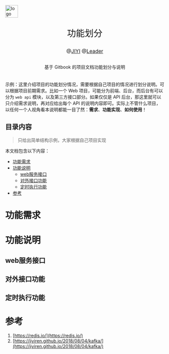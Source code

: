 <p>
    <a href="https://jiyiren.github.io/"><img alt="logo" width="40" height="40" src="http://img.godjiyi.cn/jiyiheaderh-icon.png" alt="jiyiren">
    </a>
</p>

<p align="center" style="font-size: 2em">
    功能划分
</p>

<p align="center" style="font-size: 16px">@<a href="https://jiyiren.github.io/">JIYI</a> @<a href="https://jiyiren.github.io/">Leader</a></p>


<div align="center" style="margin: 30px 0 35px;">
<p align="center" >基于 Gitbook 的项目文档功能划分与说明</p>
</div>


示例：这里介绍项目的功能划分情况，需要根据自己项目的情况进行划分说明。可以根据项目前期需求。比如一个 Web 项目，可能分为前端、后台，而后台有可以分为 `web api` 模块，以及第三方接口部分。如果仅仅是 API 后台，那这里就可以只介绍需求说明，再对应给出每个 API 的说明内容即可。实际上不管什么项目，以任何一个人视角看本说明都能一目了然：**需求**、**功能实现**、**如何使用**！


## 目录内容
> 只给出简单结构示例，大家根据自己项目实现

本文档包含以下内容：

- [功能需求](#功能需求)
- [功能说明](#功能说明)
	- [web服务接口](#web服务接口)
	- [对外接口功能](#对外接口功能)
	- [定时执行功能](#定时执行功能)
- [参考](#参考)

# 功能需求


# 功能说明

## web服务接口

## 对外接口功能

## 定时执行功能

# 参考
1. [https://redis.io/](https://redis.io/)
2. [https://jiyiren.github.io/2018/08/04/kafka/](https://jiyiren.github.io/2018/08/04/kafka/)
